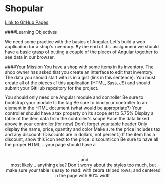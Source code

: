 # Shopular
 
[Link to GitHub Pages](https://mbp469.github.io/Shopular/)

####Learning Objectives

We need some practice with the basics of Angular. Let's build a web application for a shop's inventory. By the end of this assignment we should have a basic grasp of putting a couple of the pieces of Angular together to see data in our browser.

####Your Mission
You have a shop with some items in its inventory. The shop owner has asked that you create an interface to edit that inventory. The data you should start with is in a gist (link in this sentence). You must create all of the pieces of this application (HTML, Sass, JS) and should submit your GitHub repository for the project.

  You should only need one Angular module and controller
  Be sure to bootstrap your module to the <html> tag
  Be sure to bind your controller to an element in the HTML document (what would be appropriate?)
  Your controller should have a tax property on its scope set to 5.75%
  Display a table of the item data from the controller's scope
  Place the data linked above in your controller (for now)
  Don't forget your table header
  Only display the name, price, quantity and color
  Make sure the price includes tax and any discount! (Discounts are in dollars, not percent.)
  If the item has a discount, show this icon next to the price: discount icon
  Be sure to have all the proper HTML...
your page should have a <header>, <footer>, and <main> most likely... anything else?
  Don't worry about the styles too much, but make sure your table is easy to read:
with zebra striped rows; and
centered in the page with 80% width.
